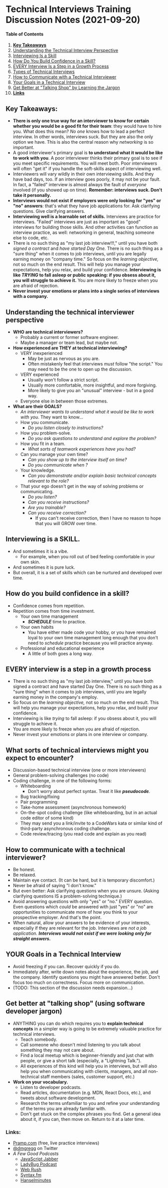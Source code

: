 # Technical Interviews Training Discussion Notes (2021-09-20)

#### Table of Contents

1. [**Key Takeaways**](#key-takeaways)
2. [Understanding the Technical Interview Perspective](#understanding-the-technical-interviewer-perspective)
3. [Interviewing Is a Skill](#interviewing-is-a-skill)
4. [How Do You Build Confidence in a Skill?](#how-do-you-build-confidence-in-a-skill)
5. [EVERY Interview Is a Step in a Growth Process](#every-interview-is-a-step-in-a-growth-process)
6. [Types of Technical Interviews](#what-sorts-of-technical-interviews-might-you-expect-to-encounter)
7. [How to Communicate with a Technical Interviewer](#how-to-communicate-with-a-technical-interviewer)
8. [Your Goals in a Technical Interview](#your-goals-in-a-technical-interview)
9. [Get Better at "Talking Shop" by Learning the Jargon](#get-better-at-talking-shop-using-software-developer-jargon)
10. [**Links**](#links)

## Key Takeaways:
  - **There is only one true way for an interviewer to know for certain whether you would be a good fit for their team**: they would have to hire you. What does this mean? *No one* knows how to lead a perfect interview. In other words, interviews suck. But they are also the only option we have. This is also the central reason why *networking* is so important.
  - A good interviewer's primary goal is **to understand what it would be like to work with you**. A poor interviewer thinks their primary goal is to see if you meet specific requirements. You will meet both. Poor interviewers will often "get it" if you handle the soft-skills aspect of interviewing well.
  - Interviewers will vary wildly in their own interviewing skills. And they have bad days, too. If an interview goes poorly, it may not be your fault. In fact, a "failed" interview is almost always the fault of *everyone* involved (if you showed up on time). **Remember: interviews suck. Don't take it personally.**
  - **Interviews would not exist if employers were only looking for "yes" or "no" answers**: that's what they have job applications for. Ask clarifying questions. Give clarifying answers.
  - **Interviewing well is a learnable set of skills.** Interviews are practice for interviews. "Failed" interviews are just as important as "good" interviews for building those skills. And other activities can function as interview practice, as well: networking in general, teaching someone else to code, etc.
  - There is no such thing as "my last job interview!!!," until you have both *signed a contract* and *have started Day One.* There is no such thing as a "sure thing" when it comes to job interviews, until you are legally earning money on "company time." So focus on the *learning objective,* not so much on the end result. This will help you manage your expectations, help you relax, and build your confidence. **Interviewing is like _TRYING_ to fall asleep or public speaking: if you obsess about it, you will struggle to achieve it.** You are more likely to freeze when you are afraid of rejection.
  - **Never invest your emotions or plans into a single series of interviews with a company.**

## Understanding the technical interviewer perspective
  - **WHO are technical interviewers?**
    - Probably a current or former software engineer.
    - Maybe a manager or team lead, but maybe not.
  - **How experienced are THEY at technical interviewing?**
    - VERY inexperienced
      - May be just as nervous as you are.
      - Often mistakenly feel that interviews *must* follow "the script." You may need to be the one to open up the discussion.
    - VERY experienced
      - Usually won't follow a strict script.
      - Usually more comfortable, more insightful, and more forgiving.
      - More likely to give you an "unusual" interview - but in a good way.
    - Everyone else in between those extremes.
  - **What are their GOALS?**
    - *An interviewer wants to understand what it would be like to work with you.* They want to know...
    - How you communicate.
      - *Do you listen closely to instructions?*
    - How you problem-solve.
      - *Do you ask questions to understand and explore the problem?*
    - How you fit in a team.
      - *What sorts of teamwork experiences have you had?*
    - Can you manage your own time?
      - *Can you show up to the interview itself on time?*
      - *Do you communicate when ?*
    - Your knowledge.
      - *Can you demonstrate and/or explain basic technical concepts relevant to the role?*
    - That your ego doesn't get in the way of solving problems or communicating.
      - *Do you listen?*
      - *Can you receive instructions?*
      - *Are you trainable?*
      - *Can you receive correction?*
        - If you can't receive correction, then I have no reason to hope that you will GROW over time.

## Interviewing is a SKILL.
  - And sometimes it is a vibe.
    - For example, when you roll out of bed feeling comfortable in your own skin.
  - And sometimes it is pure luck.
  - But overall, it is a set of skills which can be nurtured and developed over time.

## How do you build confidence in a skill?
  - Confidence comes from repetition.
  - Repetition comes from time investment.
    - Your own time management
      - ***SCHEDULE*** time to practice.
    - Your own habits
      - You have either made code your hobby, or you have remained loyal to your own time management long enough that you don't need to *schedule* practice because you will practice anyway.
    - Professional and educational experience
      - A little of both goes a long way.

## EVERY interview is a step in a growth process
  + There is no such thing as "my last job interview," until you have both signed a contract and have started Day One. There is no such thing as a "sure thing" when it comes to job interviews, until you are legally earning money in the company's employ.
  + So focus on the *learning objective,* not so much on the end result. This will help you manage your expectations, help you relax, and build your confidence.
  + Interviewing is like _trying_ to fall asleep: if you obsess about it, you will struggle to achieve it.
  + You are more likely to freeze when you are afraid of rejection.
  + Never invest your emotions or plans in one interview or company.

## What sorts of technical interviews might you expect to encounter?
  - Discussion-based technical interview (one or more interviewers)
  - General problem-solving challenges (no code)
  - Coding challenge, in one of the following forms:
    - Whiteboarding
      - Don't worry about perfect syntax. Treat it like ***pseudocode***.
    - Bug tracking/fixing
    - Pair programming
    - Take-home assessment (asynchronous homework)
    - On-the-spot coding challenge (like whiteboarding, but in an actual code editor of some kind)
    - They may send you a link/invite to a CodeWars kata or similar kind of third-party asynchronous coding challenge.
    - Code review/tracing (you read code and explain as you read)

## How to communicate with a technical interviewer?
  - Be honest. 
  - Be relaxed.
  - Maintain eye contact. (It can be hard, but it is temporary discomfort.)
  - Never be afraid of saying "I don't know."
  - But even better: Ask clarifying questions when you are unsure. (Asking clarifying questions IS a problem-solving technique.)
  - Avoid answering questions with only "yes" or "no." EVERY question. Even questions which *could* be answered with just "yes" or "no" are opportunities to communicate more of how you think to your prospective employer. And that's the point.
  - When natural, allow your answers to be evidence of your interests, especially if they are relevant for the job. Interviews are *not a job application.* ***Interviews would not exist if we were looking only for straight answers.***

## YOUR Goals in a Technical Interview
  - Avoid freezing if you can. Recover quickly if you do.
  - Immediately after, write down notes about the experience, the job, and the company. Identify questions you might have answered better. Don't focus too much on correctness. Focus more on communication.
  - (TODO: This section of the discussion needs expansion...)

## Get better at "talking shop" (using software developer jargon)
  - ANYTHING you can do which requires you
to **explain technical concepts** in a simpler
way is going to be extremely valuable practice
for technical interviews.
    - Teach somebody.
    - Call someone who doesn't mind listening to you talk about something they may not care about.
    - Find a local meetup which is beginner-friendly and just chat with people, or give a short talk (especially, a "Lightning Talk.").
    - All experiences of this kind will help you in interviews, but will also help you when communicating with clients, managers, and all non-technical staff members (sales, customer support, etc.)
  - **Work on your vocabulary.**
    - Listen to developer podcasts.
    - Read articles, documentation (e.g. MDN, React Docs, etc.), and tweets about software development.
    - Research the terms unfamiliar to you and refine your understanding of the terms you are already familiar with.
    - Don't get stuck on the complex phrases you find. Get a general idea about it, if you can, then move on. Return to it at a later time.

### Links:
- [Pramp.com](https://www.pramp.com/) (free, live practice interviews)
- [@dmgregg](https://twitter.com/dmgregg) on Twitter
- *A Few Good Podcasts*
  - [JavaScript Jabber](https://devchat.tv/podcasts/js-jabber/)
  - [LadyBug Podcast](https://www.ladybug.dev/)
  - [Web Rush](https://www.webrush.io/)
  - [Syntax.fm](https://syntax.fm/)
  - [Hanselminutes](https://www.hanselminutes.com/)

